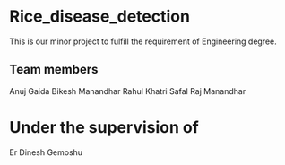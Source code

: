 # Rice_disease_detection

This is our minor project to fulfill the requirement of Engineering degree.

## Team members
Anuj Gaida
Bikesh Manandhar 
Rahul Khatri
Safal Raj Manandhar

# Under the supervision of 
 Er Dinesh Gemoshu